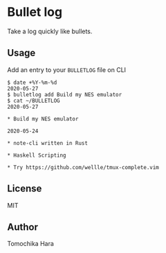 # Bullet log

Take a log quickly like bullets.

## Usage

Add an entry to your `BULLETLOG` file on CLI

```
$ date +%Y-%m-%d
2020-05-27
$ bulletlog add Build my NES emulator
$ cat ~/BULLETLOG
2020-05-27

* Build my NES emulator

2020-05-24

* note-cli written in Rust

* Haskell Scripting

* Try https://github.com/wellle/tmux-complete.vim
```

## License

MIT

## Author

Tomochika Hara
